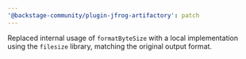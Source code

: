 ```yaml
---
'@backstage-community/plugin-jfrog-artifactory': patch
---
```


Replaced internal usage of `formatByteSize` with a local implementation using the `filesize` library, matching the original output format.
